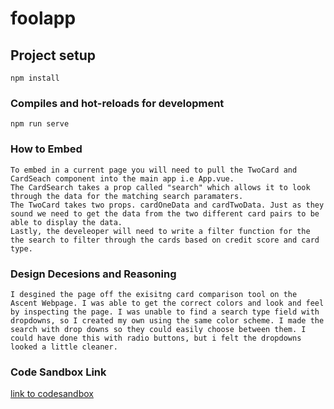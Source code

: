 # foolapp


## Project setup
```
npm install
```

### Compiles and hot-reloads for development
```
npm run serve
```

### How to Embed
```
To embed in a current page you will need to pull the TwoCard and CardSeach component into the main app i.e App.vue.
The CardSearch takes a prop called "search" which allows it to look through the data for the matching search paramaters.
The TwoCard takes two props. cardOneData and cardTwoData. Just as they sound we need to get the data from the two different card pairs to be able to display the data.
Lastly, the develeoper will need to write a filter function for the the search to filter through the cards based on credit score and card type.
```

### Design Decesions and Reasoning
```
I desgined the page off the exisitng card comparison tool on the Ascent Webpage. I was able to get the correct colors and look and feel by inspecting the page. I was unable to find a search type field with dropdowns, so I created my own using the same color scheme. I made the search with drop downs so they could easily choose between them. I could have done this with radio buttons, but i felt the dropdowns looked a little cleaner.
```

### Code Sandbox Link

[link to codesandbox](https://codesandbox.io/s/dark-dust-xwzmt?file=/src/App.vue)
